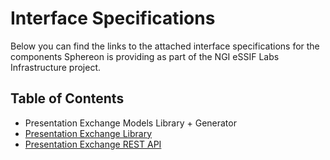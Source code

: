 # Interface Specifications
Below you can find the links to the attached interface specifications for the components Sphereon is providing as part of the NGI eSSIF Labs Infrastructure project.

## Table of Contents
* Presentation Exchange Models Library + Generator
* [Presentation Exchange Library](./interface_specification_of_pe_library_component.md)
* [Presentation Exchange REST API](./interface_specification_of_pe_rest_api_component.md)
